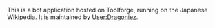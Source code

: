 This is a bot application hosted on Toolforge, running on the Japanese Wikipedia. It is maintained by [User:Dragoniez](https://meta.wikimedia.org/wiki/User:Dragoniez).
